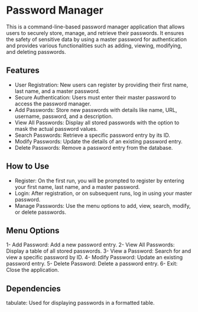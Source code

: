 # Password Manager
This is a command-line-based password manager application that allows users to securely store, manage, and retrieve their passwords. It ensures the safety of sensitive data by using a master password for authentication and provides various functionalities such as adding, viewing, modifying, and deleting passwords.

## Features
* User Registration: New users can register by providing their first name, last name, and a master password.
* Secure Authentication: Users must enter their master password to access the password manager.
* Add Passwords: Store new passwords with details like name, URL, username, password, and a description.
* View All Passwords: Display all stored passwords with the option to mask the actual password values.
* Search Passwords: Retrieve a specific password entry by its ID.
* Modify Passwords: Update the details of an existing password entry.
* Delete Passwords: Remove a password entry from the database.

## How to Use
* Register: On the first run, you will be prompted to register by entering your first name, last name, and a master password.
* Login: After registration, or on subsequent runs, log in using your master password.
* Manage Passwords: Use the menu options to add, view, search, modify, or delete passwords.

## Menu Options
1- Add Password: Add a new password entry.
2- View All Passwords: Display a table of all stored passwords.
3- View a Password: Search for and view a specific password by ID.
4- Modify Password: Update an existing password entry.
5- Delete Password: Delete a password entry.
6- Exit: Close the application.

## Dependencies
tabulate: Used for displaying passwords in a formatted table.
